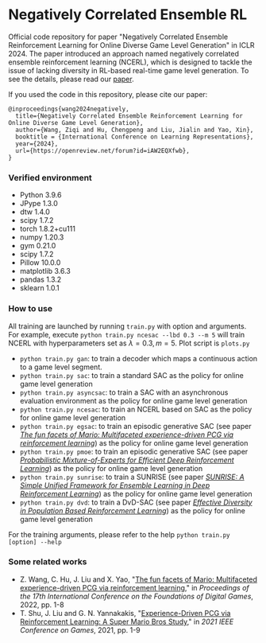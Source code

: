 # Negatively Correlated Ensemble RL
Official code repository for paper "Negatively Correlated Ensemble Reinforcement Learning for Online Diverse Game Level Generation" in ICLR 2024. The paper introduced an approach named negatively correlated ensemble reinforcement learning (NCERL), which is designed to tackle the issue of lacking diversity in RL-based real-time game level generation. To see the details, please read our [paper](https://openreview.net/forum?id=iAW2EQXfwb).

If you used the code in this repository, please cite our paper:
```
@inproceedings{wang2024negatively,
  title={Negatively Correlated Ensemble Reinforcement Learning for Online Diverse Game Level Generation},
  author={Wang, Ziqi and Hu, Chengpeng and Liu, Jialin and Yao, Xin},
  booktitle = {International Conference on Learning Representations},
  year={2024},
  url={https://openreview.net/forum?id=iAW2EQXfwb},
}
```

### Verified environment
* Python 3.9.6
* JPype 1.3.0
* dtw 1.4.0
* scipy 1.7.2
* torch 1.8.2+cu111
* numpy 1.20.3
* gym 0.21.0
* scipy 1.7.2
* Pillow 10.0.0
* matplotlib 3.6.3
* pandas 1.3.2
* sklearn 1.0.1

### How to use

All training are launched by running `train.py` with option and arguments. For example, execute `python train.py ncesac --lbd 0.3 --m 5` will train NCERL with hyperparameters set as $\lambda = 0.3, m=5$.
 Plot script is `plots.py`

* `python train.py gan`: to train a decoder which maps a continuous action to a game level segment.
* `python train.py sac`: to train a standard SAC as the policy for online game level generation
* `python train.py asyncsac`: to train a SAC with an asynchronous evaluation environment as the policy for online game level generation
* `python train.py ncesac`: to train an NCERL based on SAC as the policy for online game level generation
* `python train.py egsac`: to train an episodic generative SAC (see paper [*The fun facets of Mario: Multifaceted experience-driven PCG via reinforcement learning*](https://dl.acm.org/doi/abs/10.1145/3555858.3563282?casa_token=AHQWYSj_GyoAAAAA:MhwOltqfijP1NQj-c6NaTQikCnlNwyaMky07gCvTK5ZlSq063ew40awAcqEcw6S5zG9Sq9ZyDsspuaM)) as the policy for online game level generation
* `python train.py pmoe`: to train an episodic generative SAC (see paper [*Probabilistic Mixture-of-Experts for Efficient Deep Reinforcement Learning*](https://arxiv.org/abs/2104.09122)) as the policy for online game level generation
* `python train.py sunrise`: to train a SUNRISE (see paper [*SUNRISE: A Simple Unified Framework for Ensemble Learning in Deep Reinforcement Learning*](https://proceedings.mlr.press/v139/lee21g.html)) as the policy for online game level generation
* `python train.py dvd`: to train a DvD-SAC (see paper [*Effective Diversity in Population Based Reinforcement Learning*](https://proceedings.neurips.cc/paper_files/paper/2020/hash/d1dc3a8270a6f9394f88847d7f0050cf-Abstract.html)) as the policy for online game level generation

For the training arguments, please refer to the help `python train.py [option] --help`


### Some related works
* Z. Wang, C. Hu, J. Liu and X. Yao, "[The fun facets of Mario: Multifaceted experience-driven PCG via reinforcement learning](https://dl.acm.org/doi/abs/10.1145/3555858.3563282?casa_token=AHQWYSj_GyoAAAAA:MhwOltqfijP1NQj-c6NaTQikCnlNwyaMky07gCvTK5ZlSq063ew40awAcqEcw6S5zG9Sq9ZyDsspuaM)," in *Proceedings of the 17th International Conference on the Foundations of Digital Games*, 2022, pp. 1-8
* T. Shu, J. Liu and G. N. Yannakakis, "[Experience-Driven PCG via Reinforcement Learning: A Super Mario Bros Study](https://ieeexplore.ieee.org/document/9619124)," in *2021 IEEE Conference on Games*, 2021, pp. 1-9